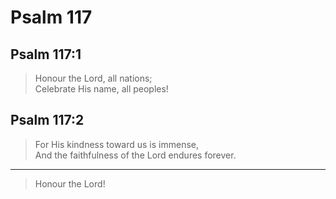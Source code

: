 # Psalm 117

## Psalm 117:1

> Honour the Lord, all nations;  
> Celebrate His name, all peoples!

## Psalm 117:2

> For His kindness toward us is immense,  
> And the faithfulness of the Lord endures forever.

---

> Honour the Lord!
